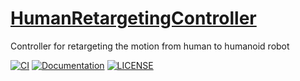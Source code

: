 # [HumanRetargetingController](https://github.com/isri-aist/HumanRetargetingController)
Controller for retargeting the motion from human to humanoid robot

[![CI](https://github.com/isri-aist/HumanRetargetingController/actions/workflows/ci.yaml/badge.svg)](https://github.com/isri-aist/HumanRetargetingController/actions/workflows/ci.yaml)
[![Documentation](https://img.shields.io/badge/doxygen-online-brightgreen?logo=read-the-docs&style=flat)](https://isri-aist.github.io/HumanRetargetingController/)
[![LICENSE](https://img.shields.io/github/license/isri-aist/HumanRetargetingController)](https://github.com/isri-aist/HumanRetargetingController/blob/master/LICENSE)
